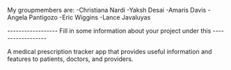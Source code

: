 My groupmembers are:
-Christiana Nardi 
-Yaksh Desai 
-Amaris Davis 
-Angela Pantigozo 
-Eric Wiggins 
-Lance Javaluyas


------------------ Fill in some information about your project under this ------------------

A medical prescription tracker app that provides useful information and features to patients, doctors, and providers.